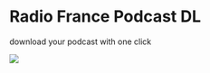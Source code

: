 # Radio France Podcast DL

download your podcast with one click

![](C:\Users\SEPT\AppData\Roaming\marktext\images\2024-12-14-23-47-24-image.png)
